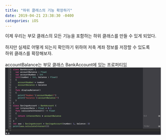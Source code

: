 ```yaml
---
title: "하위 클래스의 기능 확장하기"
date: 2019-04-21 23:38:30 -0400
categories: iOS
---
```

이제 우리는 부모 클래스의 모든 기능을 포함하는 하위 클래스를 만들 수 있게 되었다.
<br>
<br>
하지만 실제로 어떻게 되는지 확인하기 위하여 저축 계좌 정보를 저장할 수 있도록<br>
하위 클래스를 확장해보자.
<br>
<br>
accountBalance는 부모 클래스 BankAccount에 있는 프로퍼티임
![extend](/img/extend.png)
